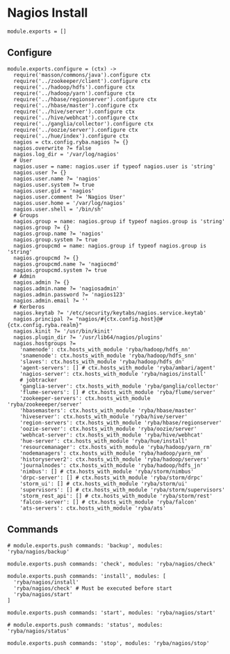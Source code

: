 
# Nagios Install

    module.exports = []

## Configure

    module.exports.configure = (ctx) ->
      require('masson/commons/java').configure ctx
      require('../zookeeper/client').configure ctx
      require('../hadoop/hdfs').configure ctx
      require('../hadoop/yarn').configure ctx
      require('../hbase/regionserver').configure ctx
      require('../hbase/master').configure ctx
      require('../hive/server').configure ctx
      require('../hive/webhcat').configure ctx
      require('../ganglia/collector').configure ctx
      require('../oozie/server').configure ctx
      require('../hue/index').configure ctx
      nagios = ctx.config.ryba.nagios ?= {}
      nagios.overwrite ?= false
      nagios.log_dir = '/var/log/nagios'
      # User
      nagios.user = name: nagios.user if typeof nagios.user is 'string'
      nagios.user ?= {}
      nagios.user.name ?= 'nagios'
      nagios.user.system ?= true
      nagios.user.gid = 'nagios'
      nagios.user.comment ?= 'Nagios User'
      nagios.user.home = '/var/log/nagios'
      nagios.user.shell = '/bin/sh'
      # Groups
      nagios.group = name: nagios.group if typeof nagios.group is 'string'
      nagios.group ?= {}
      nagios.group.name ?= 'nagios'
      nagios.group.system ?= true
      nagios.groupcmd = name: nagios.group if typeof nagios.group is 'string'
      nagios.groupcmd ?= {}
      nagios.groupcmd.name ?= 'nagiocmd'
      nagios.groupcmd.system ?= true
      # Admin
      nagios.admin ?= {}
      nagios.admin.name ?= 'nagiosadmin'
      nagios.admin.password ?= 'nagios123'
      nagios.admin.email ?= ''
      # Kerberos
      nagios.keytab ?= '/etc/security/keytabs/nagios.service.keytab'
      nagios.principal ?= "nagios/#{ctx.config.host}@#{ctx.config.ryba.realm}"
      nagios.kinit ?= '/usr/bin/kinit'
      nagios.plugin_dir ?= '/usr/lib64/nagios/plugins'
      nagios.hostgroups ?=
        'namenode': ctx.hosts_with_module 'ryba/hadoop/hdfs_nn'
        'snamenode': ctx.hosts_with_module 'ryba/hadoop/hdfs_snn'
        'slaves': ctx.hosts_with_module 'ryba/hadoop/hdfs_dn'
        'agent-servers': [] # ctx.hosts_with_module 'ryba/ambari/agent'
        'nagios-server': ctx.hosts_with_module 'ryba/nagios/install'
        # jobtracker
        'ganglia-server': ctx.hosts_with_module 'ryba/ganglia/collector'
        'flume-servers': [] # ctx.hosts_with_module 'ryba/flume/server'
        'zookeeper-servers': ctx.hosts_with_module 'ryba/zookeeeper/server'
        'hbasemasters': ctx.hosts_with_module 'ryba/hbase/master'
        'hiveserver': ctx.hosts_with_module 'ryba/hive/server'
        'region-servers': ctx.hosts_with_module 'ryba/hbase/regionserver'
        'oozie-server': ctx.hosts_with_module 'ryba/oozie/server'
        'webhcat-server': ctx.hosts_with_module 'ryba/hive/webhcat'
        'hue-server': ctx.hosts_with_module 'ryba/hue/install'
        'resourcemanager': ctx.hosts_with_module 'ryba/hadoop/yarn_rm'
        'nodemanagers': ctx.hosts_with_module 'ryba/hadoop/yarn_nm'
        'historyserver2': ctx.hosts_with_module 'ryba/hadoop/servers'
        'journalnodes': ctx.hosts_with_module 'ryba/hadoop/hdfs_jn'
        'nimbus': [] # ctx.hosts_with_module 'ryba/storm/nimbus'
        'drpc-server': [] # ctx.hosts_with_module 'ryba/storm/drpc'
        'storm_ui': [] # ctx.hosts_with_module 'ryba/storm/ui'
        'supervisors': [] # ctx.hosts_with_module 'ryba/storm/supervisors'
        'storm_rest_api': [] # ctx.hosts_with_module 'ryba/storm/rest'
        'falcon-server': [] # ctx.hosts_with_module 'ryba/falcon'
        'ats-servers': ctx.hosts_with_module 'ryba/ats'

## Commands

    # module.exports.push commands: 'backup', modules: 'ryba/nagios/backup'

    module.exports.push commands: 'check', modules: 'ryba/nagios/check'

    module.exports.push commands: 'install', modules: [
      'ryba/nagios/install'
      'ryba/nagios/check' # Must be executed before start
      'ryba/nagios/start'
    ]

    module.exports.push commands: 'start', modules: 'ryba/nagios/start'

    # module.exports.push commands: 'status', modules: 'ryba/nagios/status'

    module.exports.push commands: 'stop', modules: 'ryba/nagios/stop'



